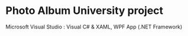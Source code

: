# Photo Album University project
Microsoft Visual Studio : Visual C# & XAML, WPF App (.NET Framework)

